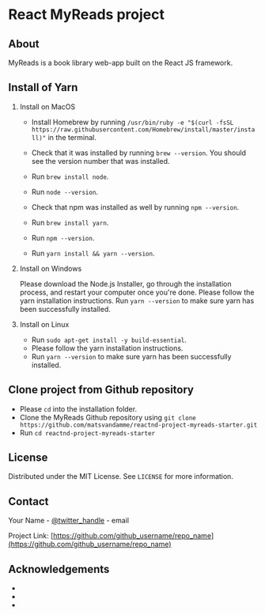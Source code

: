 <!-- GETTING STARTED -->
# React MyReads project

## About
MyReads is a book library web-app built on the React JS framework.

## Install of Yarn 

1. Install on MacOS

    * Install Homebrew by running ```/usr/bin/ruby -e "$(curl -fsSL https://raw.githubusercontent.com/Homebrew/install/master/install)"``` in the terminal.

    * Check that it was installed by running ```brew --version```. You should see the version number that was installed.

    * Run ```brew install node```.

    * Run ```node --version```.
    
    * Check that npm was installed as well by running ```npm --version```.
    
    * Run ```brew install yarn```.

    * Run ```npm --version```.

    * Run ```yarn install && yarn --version```.

2. Install on Windows

    Please download the Node.js Installer, go through the installation process, and restart your computer once you're done.
    Please follow the yarn installation instructions.
    Run ```yarn --version``` to make sure yarn has been successfully installed.

3. Install on Linux

    * Run ```sudo apt-get install -y build-essential```.
    * Please follow the yarn installation instructions.
    * Run ```yarn --version``` to make sure yarn has been successfully installed.

## Clone project from Github repository
* Please ```cd``` into the installation folder.
* Clone the MyReads Github repository using ```git clone https://github.com/matsvandamme/reactnd-project-myreads-starter.git```
* Run ```cd reactnd-project-myreads-starter```

<!-- LICENSE -->
## License

Distributed under the MIT License. See `LICENSE` for more information.



<!-- CONTACT -->
## Contact

Your Name - [@twitter_handle](https://twitter.com/twitter_handle) - email

Project Link: [https://github.com/github_username/repo_name](https://github.com/github_username/repo_name)



<!-- ACKNOWLEDGEMENTS -->
## Acknowledgements

* []()
* []()
* []()





<!-- MARKDOWN LINKS & IMAGES -->
<!-- https://www.markdownguide.org/basic-syntax/#reference-style-links -->
[contributors-shield]: https://img.shields.io/github/contributors/github_username/repo.svg?style=for-the-badge
[contributors-url]: https://github.com/matsvandamme/reactnd-project-myreads-starter/graphs/contributors
[forks-shield]: https://img.shields.io/github/forks/github_username/repo.svg?style=for-the-badge
[forks-url]: https://github.com/github_username/repo/network/members
[stars-shield]: https://img.shields.io/github/stars/github_username/repo.svg?style=for-the-badge
[stars-url]: https://github.com/github_username/repo/stargazers
[issues-shield]: https://img.shields.io/github/issues/github_username/repo.svg?style=for-the-badge
[issues-url]: https://github.com/github_username/repo/issues
[license-shield]: https://img.shields.io/github/license/github_username/repo.svg?style=for-the-badge
[license-url]: https://github.com/github_username/repo/blob/master/LICENSE.txt
[linkedin-shield]: https://img.shields.io/badge/-LinkedIn-black.svg?style=for-the-badge&logo=linkedin&colorB=555
[linkedin-url]: https://linkedin.com/in/github_username

